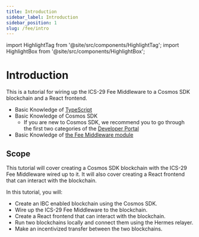 ```yaml
---
title: Introduction
sidebar_label: Introduction
sidebar_position: 1
slug: /fee/intro
---
```


import HighlightTag from '@site/src/components/HighlightTag';
import HighlightBox from '@site/src/components/HighlightBox';

# Introduction

<HighlightTag type="ibc-go" version="v7"/> <HighlightTag type="cosmos-sdk" version="v0.47"/> <HighlightTag type="cosmjs"/> <HighlightTag type="guided-coding"/>

This is a tutorial for wiring up the ICS-29 Fee Middleware to a Cosmos SDK blockchain and a React frontend.

<HighlightBox type="prerequisite" title="Prerequisites">

- Basic Knowledge of [TypeScript](https://www.typescriptlang.org/)
- Basic Knowledge of Cosmos SDK
    - If you are new to Cosmos SDK, we recommend you to go through the first two categories of the [Developer Portal](https://tutorials.cosmos.network/academy/1-what-is-cosmos/)
- Basic Knowledge of [the Fee Middleware module](../../docs/04-middleware/01-ics29-fee/01-overview.md)

</HighlightBox>

## Scope

This tutorial will cover creating a Cosmos SDK blockchain with the ICS-29 Fee Middleware wired up to it. It will also cover creating a React frontend that can interact with the blockchain.

<HighlightBox type="learning" title="Learning Goals">

In this tutorial, you will:

- Create an IBC enabled blockchain using the Cosmos SDK.
- Wire up the ICS-29 Fee Middleware to the blockchain.
- Create a React frontend that can interact with the blockchain.
- Run two blockchains locally and connect them using the Hermes relayer.
- Make an incentivized transfer between the two blockchains.

</HighlightBox>
